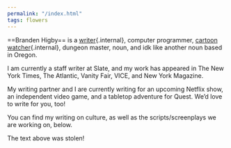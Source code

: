 ```yaml
---
permalink: "/index.html"
tags: flowers
---
```



==Branden Higby== is a [writer](/garden){.internal}, computer programmer, [cartoon watcher](/library){.internal}, dungeon master, noun, and idk like another noun based in Oregon.

I am currently a staff writer at Slate, and my work has appeared in The New York Times, The Atlantic, Vanity Fair, VICE, and New York Magazine.

My writing partner and I are currently writing for an upcoming Netflix show, an independent video game, and a tabletop adventure for Quest. We’d love to write for you, too!

You can find my writing on culture, as well as the scripts/screenplays we are working on, below.

The text above was stolen!
